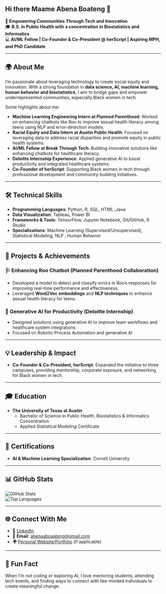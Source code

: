 ## Hi there Maame Abena Boateng 👋
 
🌟 **Empowering Communities Through Tech and Innovation**  
🎓 **B.S. in Public Health with a concentration in Biostatistics and Informatics**  
💻 **AI/ML Fellow | Co-Founder & Co-President @ herScript | Aspiring MPH, and PhD Candidate**  

---

## 🌍 About Me
I’m passionate about leveraging technology to create social equity and innovation. With a strong foundation in **data science, AI, machine learning, human behavior and biostatistics**, I aim to bridge gaps and empower underrepresented communities, especially Black women in tech.

Some highlights about me:
- **Machine Learning Engineering Intern at Planned Parenthood**: Worked on enhancing chatbots like Roo to improve sexual health literacy among teens using NLP and error-detection models.
- **Racial Equity and Data Intern at Austin Public Health**: Focused on leveraging data to address racial disparities and promote equity in public health systems.
- **AI/ML Fellow at Break Through Tech**: Building innovative solutions like enhancing chatbots for healthcare literacy.
- **Deloitte Internship Experience**: Applied generative AI to boost productivity and integrated healthcare systems.
- **Co-Founder of herScript**: Supporting Black women in tech through professional development and community-building initiatives.


---

## 🛠️ Technical Skills
- **Programming Languages**: Python, R, SQL, HTML ,Java 
- **Data Visualization**: Tableau, Power BI  
- **Frameworks & Tools**: TensorFlow, Jupyter Notebook, Git/GitHub, R Studio  
- **Specializations**: Machine Learning (Supervised/Unsupervised), Statistical Modeling, NLP , Human Behavior 

---

## 🚀 Projects & Achievements
### 🩺 **Enhancing Roo Chatbot** (Planned Parenthood Collaboration)  
- Developed a model to detect and classify errors in Roo’s responses for improving real-time performance and effectiveness.  
- Leveraged **Word2Vec embeddings** and **NLP techniques** to enhance sexual health literacy for teens.  

### 🤖 **Generative AI for Productivity** (Deloitte Internship)  
- Designed solutions using generative AI to improve team workflows and healthcare system integrations.  
- Focused on Robotic Process Automation and generative AI

---

## 💡 Leadership & Impact
- **Co-Founder & Co-President, herScript**: Expanded the initiative to three campuses, providing mentorship, corporate exposure, and networking for Black women in tech.  

---

## 🎓 Education
- **The University of Texas at Austin**  
  - Bachelor of Science in Public Health, Biostatistics & Informatics Concentration  
  - Applied Statistical Modeling Certificate  

---

## 🌟 Certifications
- **AI & Machine Learning Specialization**: Cornell University


---

## 📊 GitHub Stats  
![GitHub Stats](https://github-readme-stats.vercel.app/api?username=maameboateng&show_icons=true&theme=radical)  
![Top Languages](https://github-readme-stats.vercel.app/api/top-langs/?username=maameboateng&layout=compact&theme=radical)

---

## 🌐 Connect With Me  
- 💼 [LinkedIn](https://www.linkedin.com/in/maame-abena-boateng/)  
- 📧 **Email**: [abenaaboaateng@gmail.com](mailto:abenaaboaateng@gmail.com)  
- 🌍 [Personal Website/Portfolio](https://yourportfolio.com) (if applicable)  

---

## 🎉 Fun Fact  
When I’m not coding or exploring AI, I love mentoring students, attending tech events, and finding ways to connect with like-minded individuals to create meaningful change.

